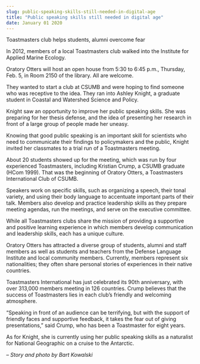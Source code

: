 ```yaml
---
slug: public-speaking-skills-still-needed-in-digital-age
title: "Public speaking skills still needed in digital age"
date: January 01 2020
---
```


<p>Toastmasters club helps students, alumni overcome fear</p><p>In 2012, members of a local Toastmasters club walked into the Institute for Applied Marine Ecology.
</p><p>Oratory Otters will host an open house from 5:30 to 6:45 p.m., Thursday, Feb. 5, in Room 2150 of the library. All are welcome.
</p><p>They wanted to start a club at CSUMB and were hoping to find someone who was receptive to the idea. They ran into Ashley Knight, a graduate student in Coastal and Watershed Science and Policy.
</p><p>Knight saw an opportunity to improve her public speaking skills. She was preparing for her thesis defense, and the idea of presenting her research in front of a large group of people made her uneasy.
</p><p>Knowing that good public speaking is an important skill for scientists who need to communicate their findings to policymakers and the public, Knight invited her classmates to a trial run of a Toastmasters meeting.
</p><p>About 20 students showed up for the meeting, which was run by four experienced Toastmasters, including Kristian Crump, a CSUMB graduate &#40;HCom 1999&#41;. That was the beginning of Oratory Otters, a Toastmasters International Club of CSUMB.
</p><p>Speakers work on specific skills, such as organizing a speech, their tonal variety, and using their body language to accentuate important parts of their talk. Members also develop and practice leadership skills as they prepare meeting agendas, run the meetings, and serve on the executive committee.
</p><p>While all Toastmasters clubs share the mission of providing a supportive and positive learning experience in which members develop communication and leadership skills, each has a unique culture.
</p><p>Oratory Otters has attracted a diverse group of students, alumni and staff members as well as students and teachers from the Defense Language Institute and local community members. Currently, members represent six nationalities; they often share personal stories of experiences in their native countries.
</p><p>Toastmasters International has just celebrated its 90th anniversary, with over 313,000 members meeting in 126 countries. Crump believes that the success of Toastmasters lies in each club’s friendly and welcoming atmosphere.
</p><p>“Speaking in front of an audience can be terrifying, but with the support of friendly faces and supportive feedback, it takes the fear out of giving presentations,” said Crump, who has been a Toastmaster for eight years.
</p><p>As for Knight, she is currently using her public speaking skills as a naturalist for National Geographic on a cruise to the Antarctic.
</p><p><em>– Story and photo by Bart Kowalski</em>
</p>
